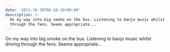 ```yaml
---
date: '2011-10-30T08:10:39+00:00'
description: >-
  On my way into big smoke on the bus. Listening to banjo music whilst driving
  through the fens. Seems appropriate...
---
```

On my way into big smoke on the bus. Listening to banjo music whilst driving through the fens. Seems appropriate...
